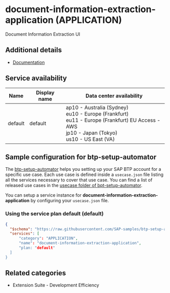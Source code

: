 # document-information-extraction-application (APPLICATION)

Document Information Extraction UI

## Additional details
- [Documentation](https://help.sap.com/viewer/product/DOCUMENT_INFORMATION_EXTRACTION)

## Service availability

| Name | Display name | Data center availability  |
|------|----------------|---------------------------|
|  default  |  default  | ap10 - Australia (Sydney)<br> eu10 - Europe (Frankfurt)<br> eu11 - Europe (Frankfurt) EU Access - AWS<br> jp10 - Japan (Tokyo)<br> us10 - US East (VA)  |

## Sample configuration for btp-setup-automator

The [btp-setup-automator](https://github.com/SAP-samples/btp-setup-automator) helps you setting up your SAP BTP account for a specific use case. Each use case is defined inside a `usecase.json` file listing all the services necessary to cover that use case. You can find a list of released use cases in the [usecase folder of bpt-setup-automator](https://github.com/SAP-samples/btp-setup-automator/tree/main/usecases).

You can setup a service instance for **document-information-extraction-application** by configuring your `usecase.json` file.

### Using the service plan **default** (default)

```json
{
  "$schema": "https://raw.githubusercontent.com/SAP-samples/btp-setup-automator/main/libs/btpsa-usecase.json",
  "services": [
      "category": "APPLICATION",
      "name": "document-information-extraction-application",
      "plan: "default"
  ]
}
```


## Related categories
- Extension Suite - Development Efficiency